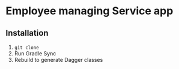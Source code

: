 # Employee  managing  Service app


## Installation

1. `git clone `
2. Run Gradle Sync
3. Rebuild to generate Dagger classes
